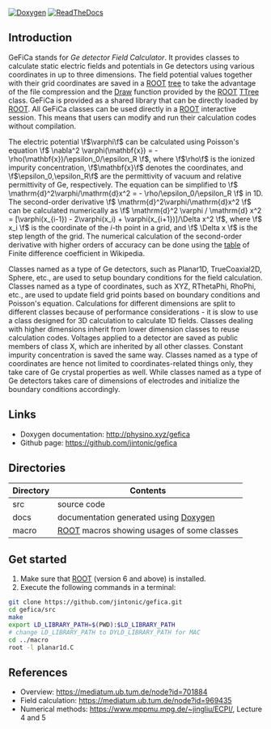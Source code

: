 [![Doxygen](https://codedocs.xyz/jintonic/gefica.svg)](https://codedocs.xyz/jintonic/gefica/)
[![ReadTheDocs](https://readthedocs.org/projects/gefica/badge)](https://gefica.readthedocs.io)

## Introduction

GeFiCa stands for *Ge detector Field Calculator*. It provides classes to calculate static electric fields and potentials in Ge detectors using various coordinates in up to three dimensions. The field potential values together with their grid coordinates are saved in a [ROOT][] [tree][] to take the advantage of the file compression and the [Draw][] function provided by the [ROOT][] [TTree][] class. GeFiCa is provided as a shared library that can be directly loaded by [ROOT][]. All GeFiCa classes can be used directly in a [ROOT][] interactive session. This means that users can modify and run their calculation codes without compilation.

The electric potential \f$\varphi\f$ can be calculated using Poisson's equation \f$ \nabla^2 \varphi(\mathbf{x}) = - \rho(\mathbf{x})/\epsilon_0/\epsilon_R \f$, where \f$\rho\f$ is the ionized impurity concentration, \f$\mathbf{x}\f$ denotes the coordinates, and \f$\epsilon_0,\epsilon_R\f$ are the permittivity of vacuum and relative permittivity of Ge, respectively. The equation can be simplified to \f$ \mathrm{d}^2\varphi/\mathrm{d}x^2 = - \rho/\epsilon_0/\epsilon_R \f$ in 1D. The second-order derivative \f$ \mathrm{d}^2\varphi/\mathrm{d}x^2 \f$ can be calculated numerically as \f$ \mathrm{d}^2 \varphi / \mathrm{d} x^2 = [\varphi(x_{i-1}) - 2\varphi(x_i) + \varphi(x_{i+1})]/\Delta x^2 \f$, where \f$ x_i \f$ is the coordinate of the _i_-th point in a grid, and \f$ \Delta x \f$ is the step length of the grid. The numerical calculation of the second-order derivative with higher orders of accuracy can be done using the [table][] of Finite difference coefficient in Wikipedia.

Classes named as a type of Ge detectors, such as Planar1D, TrueCoaxial2D, Sphere, etc., are used to setup boundary conditions for the field calculation. Classes named as a type of coordinates, such as XYZ, RThetaPhi, RhoPhi, etc., are used to update field grid points based on boundary conditions and Poisson's equation. Calculations for different dimensions are split to different classes because of performance considerations - it is slow to use a class designed for 3D calculation to calculate 1D fields. Classes dealing with higher dimensions inherit from lower dimension classes to reuse calculation codes. Voltages applied to a detector are saved as public members of class X, which are inherited by all other classes. Constant impurity concentration is saved the same way. Classes named as a type of coordinates are hence not limited to coordinates-related things only, they take care of Ge crystal properties as well. While classes named as a type of Ge detectors takes care of dimensions of electrodes and initialize the boundary conditions accordingly.

## Links

- Doxygen documentation: http://physino.xyz/gefica
- Github page: https://github.com/jintonic/gefica

## Directories

Directory | Contents
----------|-----------
src       | source code
docs      | documentation generated using [Doxygen][]
macro     | [ROOT][] macros showing usages of some classes

## Get started

1. Make sure that [ROOT][] (version 6 and above) is installed.
2. Execute the following commands in a terminal:

~~~sh
git clone https://github.com/jintonic/gefica.git
cd gefica/src
make
export LD_LIBRARY_PATH=$(PWD):$LD_LIBRARY_PATH
# change LD_LIBRARY_PATH to DYLD_LIBRARY_PATH for MAC
cd ../macro
root -l planar1d.C
~~~

## References

- Overview: https://mediatum.ub.tum.de/node?id=701884
- Field calculation: https://mediatum.ub.tum.de/node?id=969435
- Numerical methods: https://www.mppmu.mpg.de/~jingliu/ECPI/, Lecture 4 and 5

[ROOT]:https://root.cern.ch
[tree]:https://root.cern.ch/root/htmldoc/guides/users-guide/Trees.html
[Draw]:https://root.cern.ch/doc/master/classTTree.html#a73450649dc6e54b5b94516c468523e45
[TTree]:https://root.cern.ch/doc/master/classTTree.html
[Doxygen]:http://www.stack.nl/~dimitri/doxygen/index.html
[table]:https://en.wikipedia.org/wiki/Finite_difference_coefficient
